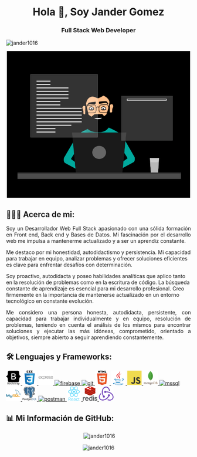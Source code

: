 <h1 align="center">Hola 👋, Soy Jander Gomez</h1>
<h3 align="center">Full Stack Web Developer</h3>

<p align="left"> <img src="https://komarev.com/ghpvc/?username=jander1016&label=Vistas%20Perfil&color=0e75b6&style=flat" alt="jander1016" /> </p>

<p align="center"> <img src="programming.gif" alt="programming"  height="400" width="500" /> </p>

<h2 align="left">👨🏻‍💻 Acerca de  mi:</h2>
<p align="justify">Soy un Desarrollador Web Full Stack apasionado con una sólida formación en Front end, Back end y Bases de Datos. Mi fascinación por el desarrollo web me impulsa a mantenerme actualizado y a ser un aprendiz constante.

Me destaco por mi honestidad, autodidactismo y persistencia. Mi capacidad para trabajar en equipo, analizar problemas y ofrecer soluciones eficientes es clave para enfrentar desafíos con determinación. 

Soy proactivo, autodidacta y poseo habilidades analíticas que aplico tanto en la resolución de problemas como en la escritura de código. La búsqueda constante de aprendizaje es esencial para mi desarrollo profesional. Creo firmemente en la importancia de mantenerse actualizado en un entorno tecnológico en constante evolución.</p>
<p align="justify">Me considero una persona honesta, autodidacta, persistente, con capacidad para trabajar individualmente y en equipo, resolución de problemas, teniendo en cuenta el análisis de los mismos para encontrar soluciones y ejecutar las más idóneas, comprometido, orientado a objetivos, siempre abierto a seguir aprendiendo constantemente.</p>

<h2 align="left">🛠️ Lenguajes y Frameworks:</h2>

<p align="left"> <a href="https://getbootstrap.com" target="_blank" rel="noreferrer"> <img src="https://raw.githubusercontent.com/devicons/devicon/master/icons/bootstrap/bootstrap-plain-wordmark.svg" alt="bootstrap" width="40" height="40"/> </a> <a href="https://www.w3schools.com/css/" target="_blank" rel="noreferrer"> <img src="https://raw.githubusercontent.com/devicons/devicon/master/icons/css3/css3-original-wordmark.svg" alt="css3" width="40" height="40"/> 
  </a> <a href="https://expressjs.com" target="_blank" rel="noreferrer"> <img src="https://raw.githubusercontent.com/devicons/devicon/master/icons/express/express-original-wordmark.svg" alt="express" width="40" height="40"/> </a> <a href="https://firebase.google.com/" target="_blank" rel="noreferrer">
  </a> <a href="https://firebase.google.com/" target="_blank" rel="noreferrer"> <img src="https://www.vectorlogo.zone/logos/firebase/firebase-icon.svg" alt="firebase" width="40" height="40"/> </a> <a href="https://git-scm.com/" target="_blank" rel="noreferrer"> <img src="https://www.vectorlogo.zone/logos/git-scm/git-scm-icon.svg" alt="git" width="40" height="40"/> </a> <a href="https://www.w3.org/html/" target="_blank" rel="noreferrer"> <img src="https://raw.githubusercontent.com/devicons/devicon/master/icons/html5/html5-original-wordmark.svg" alt="html5" width="40" height="40"/> </a> <a href="https://www.java.com" target="_blank" rel="noreferrer"> <img src="https://raw.githubusercontent.com/devicons/devicon/master/icons/java/java-original.svg" alt="java" width="40" height="40"/> </a> <a href="https://developer.mozilla.org/en-US/docs/Web/JavaScript" target="_blank" rel="noreferrer"> <img src="https://raw.githubusercontent.com/devicons/devicon/master/icons/javascript/javascript-original.svg" alt="javascript" width="40" height="40"/> </a> <a href="https://www.mongodb.com/" target="_blank" rel="noreferrer"> <img src="https://raw.githubusercontent.com/devicons/devicon/master/icons/mongodb/mongodb-original-wordmark.svg" alt="mongodb" width="40" height="40"/> </a> <a href="https://www.microsoft.com/es-es/sql-server" target="_blank" rel="noreferrer"> <img src="https://www.svgrepo.com/show/303229/microsoft-sql-server-logo.svg" alt="mssql" width="40" height="40"/> </a> <a href="https://www.mysql.com/" target="_blank" rel="noreferrer"> <img src="https://raw.githubusercontent.com/devicons/devicon/master/icons/mysql/mysql-original-wordmark.svg" alt="mysql" width="40" height="40"/> </a> <a href="https://www.postgresql.org" target="_blank" rel="noreferrer"> <img src="https://raw.githubusercontent.com/devicons/devicon/master/icons/postgresql/postgresql-original-wordmark.svg" alt="postgresql" width="40" height="40"/> </a> <a href="https://postman.com" target="_blank" rel="noreferrer"> <img src="https://www.vectorlogo.zone/logos/getpostman/getpostman-icon.svg" alt="postman" width="40" height="40"/> </a> <a href="https://reactjs.org/" target="_blank" rel="noreferrer"> <img src="https://raw.githubusercontent.com/devicons/devicon/master/icons/react/react-original-wordmark.svg" alt="react" width="40" height="40"/> </a> <a href="https://redis.io" target="_blank" rel="noreferrer"> <img src="https://raw.githubusercontent.com/devicons/devicon/master/icons/redis/redis-original-wordmark.svg" alt="redis" width="40" height="40"/> </a> <a href="https://redux.js.org" target="_blank" rel="noreferrer"> <img src="https://raw.githubusercontent.com/devicons/devicon/master/icons/redux/redux-original.svg" alt="redux" width="40" height="40"/> </a> </p>

<h2 align="left">📊 Mi Información de GitHub:</h2>

<p align="center">&nbsp;<img align="center" src="https://github-readme-stats.vercel.app/api?username=jander1016&show_icons=true&locale=en" alt="jander1016" /></p>

<p align="center"><img align="center" src="https://github-readme-streak-stats.herokuapp.com/?user=jander1016&" alt="jander1016" /></p>
